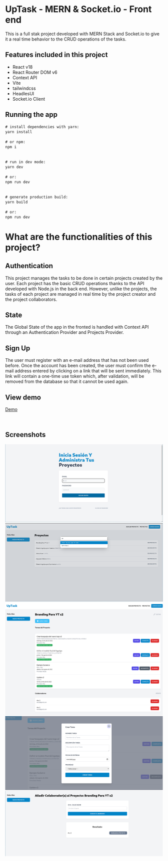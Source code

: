 # UpTask - MERN & Socket.io - Front end

This is a full stak project developed with MERN Stack and Socket.io to give it a real time behavior to the CRUD operations of the tasks.

## Features included in this project

- React v18
- React Router DOM v6
- Context API
- Vite
- tailwindcss
- HeadlesUI
- Socket.io Client

## Running the app

```
# install dependencies with yarn:
yarn install

# or npm:
npm i


# run in dev mode:
yarn dev

# or:
npm run dev


# generate production build:
yarn build

# or:
npm run dev
```

# What are the functionalities of this project?

## Authentication

This project manages the tasks to be done in certain projects created by the user. Each project has the basic CRUD operations thanks to the API developed with Node.js in the back end. However, unlike the projects, the tasks of each project are managed in real time by the project creator and the project collaborators.

## State

The Global State of the app in the fronted is handled with Context API through an Authentication Provider and Projects Provider.

## Sign Up

The user must register with an e-mail address that has not been used before. Once the account has been created, the user must confirm the e-mail address entered by clicking on a link that will be sent immediately.
This link will contain a one-time use token which, after validation, will be removed from the database so that it cannot be used again.

## View demo

[Demo](https://uptask-mern-io-adrianlx.netlify.app/)

​

## Screenshots

![LogiPage](.screenshots/login.png)
![ProjecsPage](.screenshots/projects.png)
![ProjecPage](.screenshots/projectPage.png)
![Form](.screenshots/form.png)
![AddCollaborator](.screenshots/addCollaborator.png)
